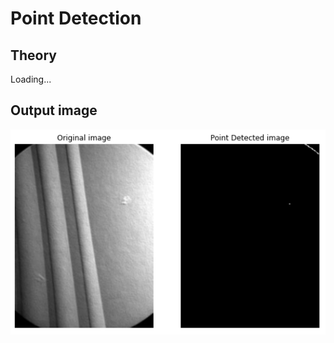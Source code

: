 # Point Detection

## Theory
Loading...

## Output image

![line detected image](image/output_image.png)

